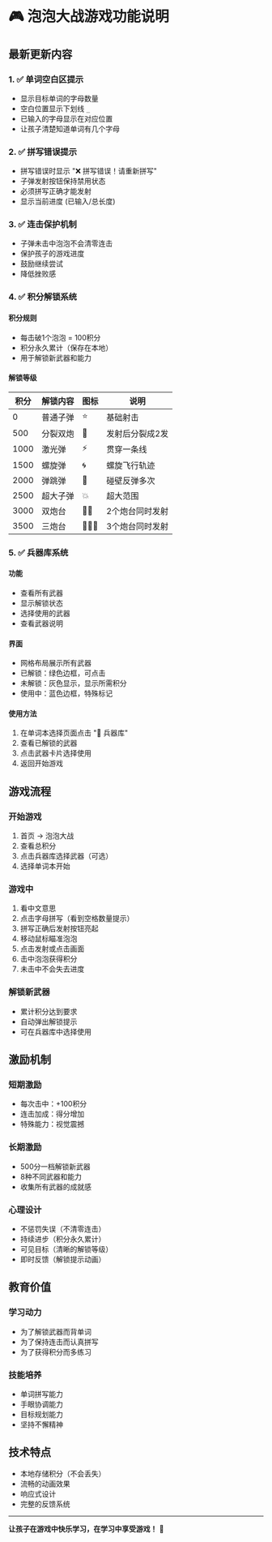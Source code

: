 # 🎮 泡泡大战游戏功能说明

## 最新更新内容

### 1. ✅ 单词空白区提示
- 显示目标单词的字母数量
- 空白位置显示下划线 `_`
- 已输入的字母显示在对应位置
- 让孩子清楚知道单词有几个字母

### 2. ✅ 拼写错误提示
- 拼写错误时显示 "❌ 拼写错误！请重新拼写"
- 子弹发射按钮保持禁用状态
- 必须拼写正确才能发射
- 显示当前进度 (已输入/总长度)

### 3. ✅ 连击保护机制
- 子弹未击中泡泡不会清零连击
- 保护孩子的游戏进度
- 鼓励继续尝试
- 降低挫败感

### 4. ✅ 积分解锁系统

#### 积分规则
- 每击破1个泡泡 = 100积分
- 积分永久累计（保存在本地）
- 用于解锁新武器和能力

#### 解锁等级
| 积分 | 解锁内容 | 图标 | 说明 |
|------|---------|------|------|
| 0 | 普通子弹 | ⭐ | 基础射击 |
| 500 | 分裂双炮 | 🔱 | 发射后分裂成2发 |
| 1000 | 激光弹 | ⚡ | 贯穿一条线 |
| 1500 | 螺旋弹 | 🌀 | 螺旋飞行轨迹 |
| 2000 | 弹跳弹 | 🏀 | 碰壁反弹多次 |
| 2500 | 超大子弹 | 💥 | 超大范围 |
| 3000 | 双炮台 | 🔫🔫 | 2个炮台同时发射 |
| 3500 | 三炮台 | 🔫🔫🔫 | 3个炮台同时发射 |

### 5. ✅ 兵器库系统

#### 功能
- 查看所有武器
- 显示解锁状态
- 选择使用的武器
- 查看武器说明

#### 界面
- 网格布局展示所有武器
- 已解锁：绿色边框，可点击
- 未解锁：灰色显示，显示所需积分
- 使用中：蓝色边框，特殊标记

#### 使用方法
1. 在单词本选择页面点击 "🔫 兵器库"
2. 查看已解锁的武器
3. 点击武器卡片选择使用
4. 返回开始游戏

## 游戏流程

### 开始游戏
1. 首页 → 泡泡大战
2. 查看总积分
3. 点击兵器库选择武器（可选）
4. 选择单词本开始

### 游戏中
1. 看中文意思
2. 点击字母拼写（看到空格数量提示）
3. 拼写正确后发射按钮亮起
4. 移动鼠标瞄准泡泡
5. 点击发射或点击画面
6. 击中泡泡获得积分
7. 未击中不会失去进度

### 解锁新武器
- 累计积分达到要求
- 自动弹出解锁提示
- 可在兵器库中选择使用

## 激励机制

### 短期激励
- 每次击中：+100积分
- 连击加成：得分增加
- 特殊能力：视觉震撼

### 长期激励
- 500分一档解锁新武器
- 8种不同武器和能力
- 收集所有武器的成就感

### 心理设计
- 不惩罚失误（不清零连击）
- 持续进步（积分永久累计）
- 可见目标（清晰的解锁等级）
- 即时反馈（解锁提示动画）

## 教育价值

### 学习动力
- 为了解锁武器而背单词
- 为了保持连击而认真拼写
- 为了获得积分而多练习

### 技能培养
- 单词拼写能力
- 手眼协调能力
- 目标规划能力
- 坚持不懈精神

## 技术特点

- 本地存储积分（不会丢失）
- 流畅的动画效果
- 响应式设计
- 完整的反馈系统

---

**让孩子在游戏中快乐学习，在学习中享受游戏！** 🎉
